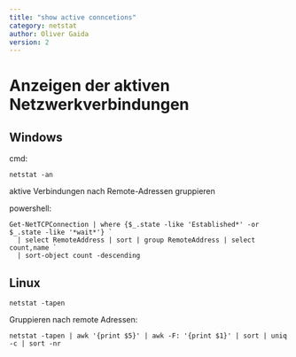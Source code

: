 ```yaml
---
title: "show active conncetions"
category: netstat
author: Oliver Gaida
version: 2
---
```


# Anzeigen der aktiven Netzwerkverbindungen

## Windows

cmd:

```
netstat -an
```

aktive Verbindungen nach Remote-Adressen gruppieren

powershell:

```
Get-NetTCPConnection | where {$_.state -like 'Established*' -or $_.state -like '*wait*'} `
  | select RemoteAddress | sort | group RemoteAddress | select count,name ` 
  | sort-object count -descending
```

## Linux

```
netstat -tapen
```

Gruppieren nach remote Adressen:

```
netstat -tapen | awk '{print $5}' | awk -F: '{print $1}' | sort | uniq -c | sort -nr
```
